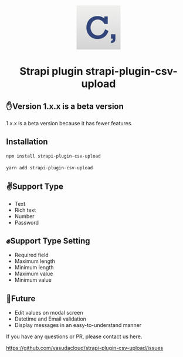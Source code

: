 <div align="center">
  <img style="width: 120px;" src="https://raw.githubusercontent.com/yasudacloud/strapi-plugin-csv-upload/main/admin/src/assets/logo.png"/>
  <h1>Strapi plugin strapi-plugin-csv-upload</h1>
</div>



## ✋Version 1.x.x is a beta version
1.x.x is a beta version because it has fewer features.


## Installation
```
npm install strapi-plugin-csv-upload

yarn add strapi-plugin-csv-upload
```


## ✌️Support Type
- Text
- Rich text
- Number
- Password

## ✊Support Type Setting
- Required field
- Maximum length
- Minimum length
- Maximum value
- Minimum value


## 🙏Future
- Edit values on modal screen
- Datetime and Email validation
- Display messages in an easy-to-understand manner



If you have any questions or PR, please contact us here.

https://github.com/yasudacloud/strapi-plugin-csv-upload/issues
